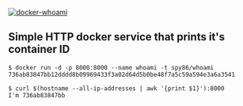 
[![docker-whoami](https://img.shields.io/badge/spy86-whoami-blue.svg)](https://cloud.docker.com/repository/docker/spy86/whoami)

## Simple HTTP docker service that prints it's container ID

    $ docker run -d -p 8000:8000 --name whoami -t spy86/whoami
    736ab83847bb12dddd8b09969433f3a02d64d5b0be48f7a5c59a594e3a6a3541
    
    $ curl $(hostname --all-ip-addresses | awk '{print $1}'):8000
    I'm 736ab83847bb
